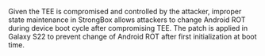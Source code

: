 Given the TEE is compromised and controlled by the attacker, improper state maintenance in StrongBox allows attackers to change Android ROT during device boot cycle after compromising TEE. The patch is applied in Galaxy S22 to prevent change of Android ROT after first initialization at boot time.